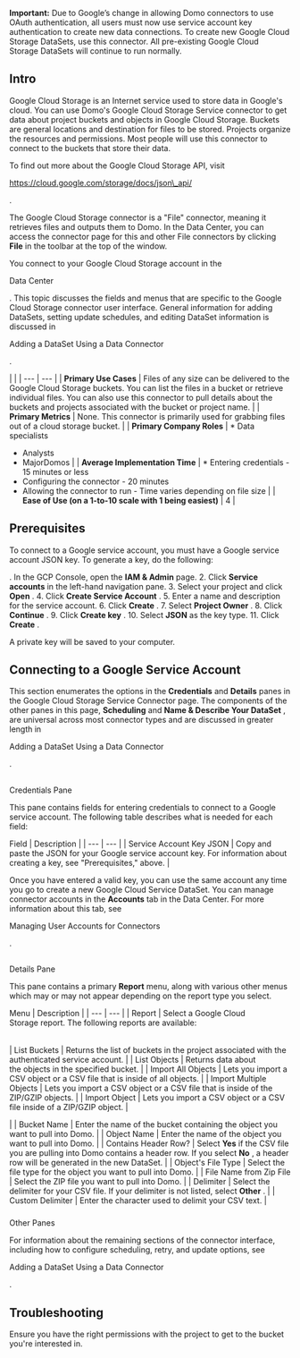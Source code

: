


****Important:****
 Due to Google’s change in allowing Domo connectors to use OAuth authentication, all users must now use service account key authentication to create new data connections. To create new Google Cloud Storage DataSets, use this connector. All pre-existing Google Cloud Storage DataSets will continue to run normally.

Intro
-------

Google Cloud Storage is an Internet service used to store data in Google's cloud. You can use Domo's Google Cloud Storage Service connector to get data about project buckets and objects in Google Cloud Storage. Buckets are general locations and destination for files to be stored. Projects organize the resources and permissions. Most people will use this connector to connect to the buckets that store their data.


 To find out more about the Google Cloud Storage API, visit

https://cloud.google.com/storage/docs/json\_api/

.


 The Google Cloud Storage connector is a "File" connector, meaning it retrieves files and outputs them to Domo. In the Data Center, you can access the connector page for this and other File connectors by clicking
 **File**
 in the toolbar at the top of the window.


 You connect to your Google Cloud Storage account in the

Data Center

. This topic discusses the fields and menus that are specific to the Google Cloud Storage connector user interface. General information for adding DataSets, setting update schedules, and editing DataSet information is discussed in

Adding a DataSet Using a Data Connector

.

  |  |
| --- | --- |
|
**Primary Use Cases**
 |
 Files of any size can be delivered to the Google Cloud Storage buckets. You can list the files in a bucket or retrieve individual files. You can also use this connector to pull details about the buckets and projects associated with the bucket or project name.
  |
|
**Primary Metrics**
 |
 None. This connector is primarily used for grabbing files out of a cloud storage bucket.
  |
|
**Primary Company Roles**
 | * Data specialists
* Analysts
* MajorDomos
 |
|
**Average Implementation Time**
 | * Entering credentials - 15 minutes or less
* Configuring the connector - 20 minutes
* Allowing the connector to run - Time varies depending on file size
 |
|
**Ease of Use (on a 1-to-10 scale with 1 being easiest)**
 |
 4
  |

Prerequisites
---------------

To connect to a Google service account, you must have a Google service account JSON key. To generate a key, do the following:

. In the GCP Console, open the
 ********IAM & Admin********
 page.
2. Click
 ****************Service accounts****************
 in the left-hand navigation pane.
3. Select your project and click
 ****************Open****************
 .
4. Click
 ****************Create Service Account****************
 .
5. Enter a name and description for the service account.
6. Click
 ****************Create****************
 .
7. Select
 ****************Project Owner****************
 .
8. Click
 ****************Continue****************
 .
9. Click
 ****************Create key****************
 .
10. Select
 ****************JSON****************
 as the key type.
11. Click
 ****************Create****************
 .

A private key will be saved to your computer.


 Connecting to a Google Service Account
----------------------------------------

This section enumerates the options in the
 **Credentials**
 and
 **Details**
 panes in the Google Cloud Storage Service Connector page. The components of the other panes in this page,
 **Scheduling**
 and
 **Name & Describe Your DataSet**
 , are universal across most connector types and are discussed in greater length in

Adding a DataSet Using a Data Connector

.

##
 Credentials Pane

This pane contains fields for entering credentials to connect to a Google service account. The following table describes what is needed for each field:


 Field
  |
 Description
  |
| --- | --- |
|
 Service Account Key JSON
  |
 Copy and paste the JSON for your Google service account key. For information about creating a key, see "Prerequisites," above.
  |

Once you have entered a valid key, you can use the same account any time you go to create a new Google Cloud Service DataSet. You can manage connector accounts in the
 ****************Accounts****************
 tab in the Data Center. For more information about this tab, see

Managing User Accounts for Connectors

.

##
 Details Pane

This pane contains a primary
 **Report**
 menu, along with various other menus which may or may not appear depending on the report type you select.


 Menu
  |
 Description
  |
| --- | --- |
|
 Report
  |
 Select a Google Cloud Storage report. The following reports are available:


|  |  |
| --- | --- |
|
 List Buckets
  |
 Returns the list of buckets in the project associated with the authenticated service account.
  |
|
 List Objects
  |
 Returns data about the objects in the specified bucket.
  |
|
 Import All Objects
  |
 Lets you import a CSV object or a CSV file that is inside of all objects.
  |
|
 Import Multiple Objects
  |
 Lets you import a CSV object or a CSV file that is inside of the ZIP/GZIP objects.
  |
|
 Import Object
  |
 Lets you import a CSV object or a CSV file inside of a ZIP/GZIP object.
  |

|
|
 Bucket Name
  |
 Enter the name of the bucket containing the object you want to pull into Domo.
  |
|
 Object Name
  |
 Enter the name of the object you want to pull into Domo.
  |
|
 Contains Header Row?
  |
 Select
 **Yes**
 if the CSV file you are pulling into Domo contains a header row. If you select
 **No**
 , a header row will be generated in the new DataSet.
  |
|
 Object's File Type
  |
 Select the file type for the object you want to pull into Domo.
  |
|
 File Name from Zip File
  |
 Select the ZIP file you want to pull into Domo.
  |
|
 Delimiter
  |
 Select the delimiter for your CSV file. If your delimiter is not listed, select
 **Other**
 .
  |
|
 Custom Delimiter
  |
 Enter the character used to delimit your CSV text.
  |


###
 Other Panes

For information about the remaining sections of the connector interface, including how to configure scheduling, retry, and update options, see

Adding a DataSet Using a Data Connector

.


 Troubleshooting
-----------------

Ensure you have the right permissions with the project to get to the bucket you're interested in.

